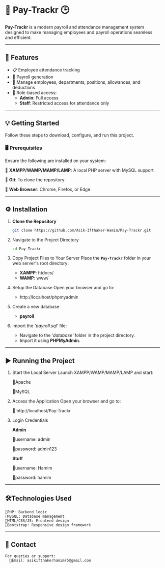 # **💼 Pay-Trackr 🕒**

**Pay-Trackr** is a modern payroll and attendance management system designed to make managing employees and payroll operations seamless and efficient.

---

## 📌 Features
- 📋 Employee attendance tracking
- 💼 Payroll generation
- 🏢 Manage employees, departments, positions, allowances, and deductions
- 🔐 Role-based access:
  - **Admin**: Full access
  - **Staff**: Restricted access for attendance only

---

## 💡 Getting Started

Follow these steps to download, configure, and run this project.

### 🖥️ Prerequisites
Ensure the following are installed on your system:

 🔹 **XAMPP/WAMP/MAMP/LAMP**: A local PHP server with MySQL support
 
 🔹 **Git**: To clone the repository
 
 🔹 **Web Browser**: Chrome, Firefox, or Edge

---

## ⚙️ Installation

1. **Clone the Repository**
   ```bash
   git clone https://github.com/Asik-Ifthaker-Hamim/Pay-Trackr.git
2. Navigate to the Project Directory
   ```bash
   cd Pay-Trackr
4. Copy Project Files to Your Server
   Place the **`Pay-Trackr`** folder in your web server's root directory:
     - **XAMPP**: htdocs/
     - **WAMP**: www/
6. Setup the Database
   Open your browser and go to:
     - http://localhost/phpmyadmin
   
7. Create a new database
     - **payroll**
8. Import the *'payroll.sql'* file:
    - Navigate to the *'database'* folder in the project directory.
    - Import it using **PHPMyAdmin**.

---


## ▶️ Running the Project

1. Start the Local Server
   Launch XAMPP/WAMP/MAMP/LAMP and start:
   
      🔹Apache
   
      🔹MySQL
   
3. Access the Application
   Open your browser and go to:
   
      🔹 http://localhost/Pay-Trackr
   
5. Login Credentials
   
   **Admin**
   
    🔹username: admin
   
    🔹password: admin123

    **Stuff**
   
    🔹username: Hamim
   
    🔹password: hamim
   
---


## 🛠️Technologies Used

    🔹PHP: Backend logic
    🔹MySQL: Database management
    🔹HTML/CSS/JS: Frontend design
    🔹Bootstrap: Responsive design framework

---

## 📧 Contact
    For queries or support:
      🔹Email: asikifthakerhamim75@gmail.com


